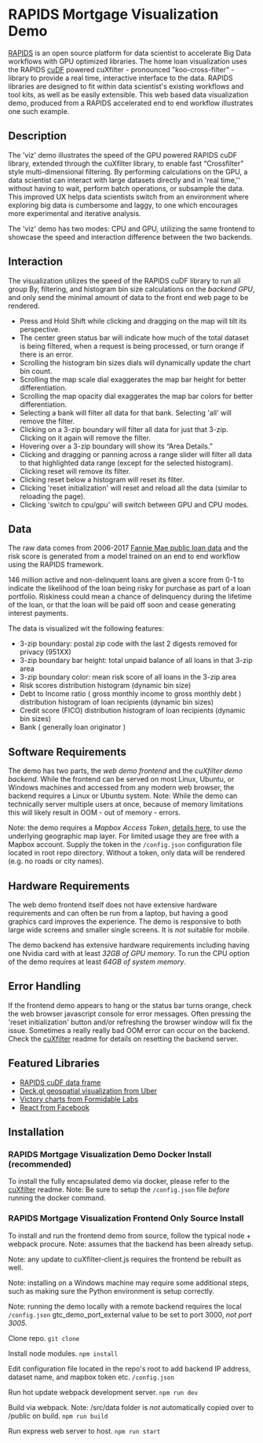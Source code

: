 # RAPIDS Mortgage Visualization Demo

[RAPIDS](https://rapids.ai/) is an open source platform for data scientist to accelerate Big Data workflows with GPU optimized libraries. The home loan visualization uses the RAPIDS [cuDF](https://github.com/rapidsai/cudf) powered cuXfilter - pronounced "koo-cross-filter" - library to provide a real time, interactive interface to the data. RAPIDS libraries are designed to fit within data scientist's existing workflows and tool kits, as well as be easily extensible. This web based data visualization demo, produced from a RAPIDS accelerated end to end workflow illustrates one such example. 


## Description
The 'viz' demo illustrates the speed of the GPU powered RAPIDS cuDF library, extended through the cuXfilter library, to enable fast “Crossfilter” style multi-dimensional filtering. By performing calculations on the GPU, a data scientist can interact with large datasets directly and in 'real time,'' without having to wait, perform batch operations, or subsample the data. This improved UX helps data scientists switch from an environment where exploring big data is cumbersome and laggy, to one which encourages more experimental and iterative analysis.

The 'viz' demo has two modes: CPU and GPU, utilizing the same frontend to showcase the speed and interaction difference between the two backends. 


## Interaction
The visualization utilizes the speed of the RAPIDS cuDF library to run all group By, filtering, and histogram bin size calculations on the *backend GPU*, and only send the minimal amount of data to the front end web page to be rendered.

* Press and Hold Shift while clicking and dragging on the map will tilt its perspective.
* The center green status bar will indicate how much of the total dataset is being filtered, when a request is being processed, or turn orange if there is an error.
* Scrolling the histogram bin sizes dials will dynamically update the chart bin count.
* Scrolling the map scale dial exaggerates the map bar height for better differentiation.
* Scrolling the map opacity dial exaggerates the map bar colors for better differentiation.
* Selecting a bank will filter all data for that bank. Selecting 'all' will remove the filter.
* Clicking on a 3-zip boundary will filter all data for just that 3-zip. Clicking on it again will remove the filter.
* Hovering over a 3-zip boundary will show its “Area Details.”
* Clicking and dragging or panning across a range slider will filter all data to that highlighted data range (except for the selected histogram). Clicking reset will remove its filter.
* Clicking reset below a histogram will reset its filter.
* Clicking 'reset initialization' will reset and reload all the data (similar to reloading the page).
* Clicking 'switch to cpu/gpu' will switch between GPU and CPU modes.


## Data
The raw data comes from 2006-2017 [Fannie Mae public loan data](http://fanniemae.com/portal/funding-the-market/data/loan-performance-data.html) and the risk score is generated from a model trained on an end to end workflow using the RAPIDS framework. 

146 million active and non-delinquent loans are given a score from 0-1 to indicate the likelihood of the loan being risky for purchase as part of a loan portfolio. Riskiness could mean a chance of delinquency during the lifetime of the loan, or that the loan will be paid off soon and cease generating interest payments.

The data is visualized wit the following features:
* 3-zip boundary: postal zip code with the last 2 digests removed for privacy (951XX)
* 3-zip boundary bar height: total unpaid balance of all loans in that 3-zip area
* 3-zip boundary color: mean risk score of all loans in the 3-zip area
* Risk scores distribution histogram (dynamic bin size)
* Debt to Income ratio ( gross monthly income to gross monthly debt ) distribution histogram of loan recipients (dynamic bin sizes)
* Credit score (FICO) distribution histogram of loan recipients  (dynamic bin sizes)
* Bank ( generally loan originator )


## Software Requirements
The demo has two parts, the *web demo frontend* and the *cuXfilter demo backend*. While the frontend can be served on most Linux, Ubuntu, or Windows machines and accessed from any modern web browser, the backend requires a Linux or Ubuntu system. Note: While the demo can technically server multiple users at once, because of memory limitations this will likely result in OOM - out of memory - errors. 

Note: the demo requires a *Mapbox Access Token*, [details here](https://www.mapbox.com/help/define-access-token/), to use the underlying geographic map layer. For limited usage they are free with a Mapbox account. Supply the token in the ```/config.json``` configuration file located in root repo directory. Without a token, only data will be rendered (e.g. no roads or city names).


## Hardware Requirements
The web demo frontend itself does not have extensive hardware requirements and can often be run from a laptop, but having a good graphics card improves the experience. The demo is responsive to both large wide screens and smaller single screens. It is *not* suitable for mobile. 

The demo backend has extensive hardware requirements including having one Nvidia card with at least *32GB of GPU memory*. To run the CPU option of the demo requires at least *64GB of system memory*. 


## Error Handling
If the frontend demo appears to hang or the status bar turns orange, check the web browser javascript console for error messages. Often pressing the 'reset initialization' button and/or refreshing the browser window will fix the issue. Sometimes a really really bad OOM error can occur on the backend. Check the [cuXfilter](https://gitlab-master.nvidia.com/ai-infra-ase/RAPIDs/cuXfilter) readme for details on resetting the backend server.


## Featured Libraries
* [RAPIDS cuDF data frame](https://github.com/rapidsai/cudf)
* [Deck.gl geospatial visualization from Uber](https://deck.gl/)
* [Victory charts from Formidable Labs](https://formidable.com/open-source/victory/docs/)
* [React from Facebook](https://reactjs.org/)


## Installation
### RAPIDS Mortgage Visualization Demo Docker Install (recommended)
To install the fully encapsulated demo via docker, please refer to the [cuXfilter](https://gitlab-master.nvidia.com/RAPIDS/cuXfilter) readme. Note: Be sure to setup the ```/config.json``` file *before* running the docker command.

### RAPIDS Mortgage Visualization Frontend Only Source Install
To install and run the frontend demo from source, follow the typical node + webpack procure. Note: assumes that the backend has been already setup. 

Note: any update to cuXfilter-client.js requires the frontend be rebuilt as well.

Note: installing on a Windows machine may require some additional steps, such as making sure the Python environment is setup correctly.

Note: running the demo locally with a remote backend requires the local ```/config.json``` gtc_demo_port_external value to be set to port 3000, *not port 3005*.


Clone repo.
```git clone```

Install node modules.
```npm install```

Edit configuration file located in the repo's root to add backend IP address, dataset name, and mapbox token etc.
```/config.json```

Run hot update webpack development server.
```npm run dev```

Build via webpack. Note: /src/data folder is *not* automatically copied over to /public on build.
```npm run build```

Run express web server to host.
```npm run start``` 

